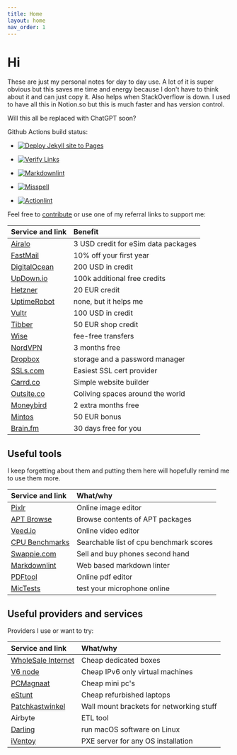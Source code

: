 ```yaml
---
title: Home
layout: home
nav_order: 1
---
```


# Hi

These are just my personal notes for day to day use. A lot of it is super obvious
but this saves me time and energy because I don't have to think about it and can
just copy it. Also helps when StackOverflow is down. I used to have all this in
Notion.so but this is much faster and has version control.

Will this all be replaced with ChatGPT soon?

Github Actions build status:

- [![Deploy Jekyll site to Pages](https://github.com/AikedeJongste/docs.aikedejongste.nl/actions/workflows/pages.yaml/badge.svg)](https://github.com/AikedeJongste/docs.aikedejongste.nl/actions/workflows/pages.yaml)

- [![Verify Links](https://github.com/AikedeJongste/docs.aikedejongste.nl/actions/workflows/verifylinks.yaml/badge.svg)](https://github.com/AikedeJongste/docs.aikedejongste.nl/actions/workflows/verifylinks.yaml)

- [![Markdownlint](https://github.com/AikedeJongste/docs.aikedejongste.nl/actions/workflows/markdownlint.yaml/badge.svg)](https://github.com/AikedeJongste/docs.aikedejongste.nl/actions/workflows/markdownlint.yaml)

- [![Misspell](https://github.com/AikedeJongste/docs.aikedejongste.nl/actions/workflows/misspell.yaml/badge.svg)](https://github.com/AikedeJongste/docs.aikedejongste.nl/actions/workflows/misspell.yaml)

- [![Actionlint](https://github.com/AikedeJongste/docs.aikedejongste.nl/actions/workflows/actionlint.yaml/badge.svg)](https://github.com/AikedeJongste/docs.aikedejongste.nl/actions/workflows/actionlint.yaml)

Feel free to [contribute](https://github.com/AikedeJongste/docs.aikedejongste.nl)
or use one of my referral links to support me:

| Service and link | Benefit |
|:-------------|:------------------|
| [Airalo](https://ref.airalo.com/wzkR) |  3 USD credit for eSim data packages |
| [FastMail](https://ref.fm/u18937512) |  10% off your first year |
| [DigitalOcean](https://m.do.co/c/c86b33c659ed) | 200 USD in credit |
| [UpDown.io](https://updown.io/r/vw0un) | 100k additional free credits |
| [Hetzner](https://hetzner.cloud/?ref=Fp0GlpkddM38) | 20 EUR credit |
| [UptimeRobot](https://uptimerobot.com/?rid=9627671ef4601a) | none, but it helps me |
| <!-- markdown-link-check-disable --> [Vultr](https://www.vultr.com/?ref=9210110) <!-- markdown-link-check-enable --> | 100 USD in credit |
| [Tibber](https://invite.tibber.com/h3g14emf) | 50 EUR shop credit |
| [Wise](https://wise.com/invite/ath/jacobusd57) | fee-free transfers |
| [NordVPN](https://ref.nordvpn.com/DxpJQdbJXor) | 3 months free |
| [Dropbox](https://www.dropbox.com/referrals/AAAc1Ay24GYAfmsQUpFrBztSknXBkS1fWCc?src=global9) | storage and a password manager|
| [SSLs.com](https://ssls.sjv.io/vNzVeW) | Easiest SSL cert provider |
| [Carrd.co](https://try.carrd.co/c1rk5rh4) | Simple website builder |
| [Outsite.co](https://app.outsite.co/c/WVQos7UND) | Coliving spaces around the world |
| [Moneybird](https://www.moneybird.nl/aanmelden?referrer=3d9a9f00bc) | 2 extra months free |
| [Mintos](https://www.mintos.com/en/l/ref/476S1C) | 50 EUR bonus |
| [Brain.fm](https://my.brain.fm/payment?extended_promo=30&utm_source=referafriend)| 30 days free for you |

## Useful tools

I keep forgetting about them and putting them here will hopefully remind me to use them more.

| Service and link | What/why |
|:-------------|:------------------|
| [Pixlr](https://pixlr.com/nl/x/) |  Online image editor |
| [APT Browse](https://www.apt-browse.org/) |  Browse contents of APT packages |
| [Veed.io](https://veed.io) |  Online video editor |
| [CPU Benchmarks](https://www.cpubenchmark.net/cpu_list.php) | Searchable list of cpu benchmark scores  |
| [Swappie.com](https://swappie.com/nl-en/) | Sell and buy phones second hand |
| [Markdownlint](https://dlaa.me/markdownlint/) | Web based markdown linter |
| [PDFtool](https://www.pdftool.org/en) |  Online pdf editor |
| [MicTests](https://mictests.com/) | test your microphone online |

## Useful providers and services

Providers I use or want to try:

| Service and link | What/why |
|:-------------|:------------------|
| [WholeSale Internet](https://www.wholesaleinternet.net/dedicated/) | Cheap dedicated boxes |
| [V6 node](https://v6node.com/) | Cheap IPv6 only virtual machines |
| <!-- markdown-link-check-disable --> [PCMagnaat](https://pcmagnaat.nl/product-categorie/computers/desktops/) <!-- markdown-link-check-enable --> | Cheap mini pc's |
| [eStunt](https://www.estunt.nl/product-categorie/laptops/) | Cheap refurbished laptops |
| [Patchkastwinkel](https://patchkastwinkel.nl/19-inch-patchkast/wall-mount-bracket/) | Wall mount brackets for networking stuff |
| Airbyte | ETL tool |
| [Darling](https://www.darlinghq.org/) | run macOS software on Linux |
| [iVentoy](https://www.iventoy.com/en/index.html) | PXE server for any OS installation |

